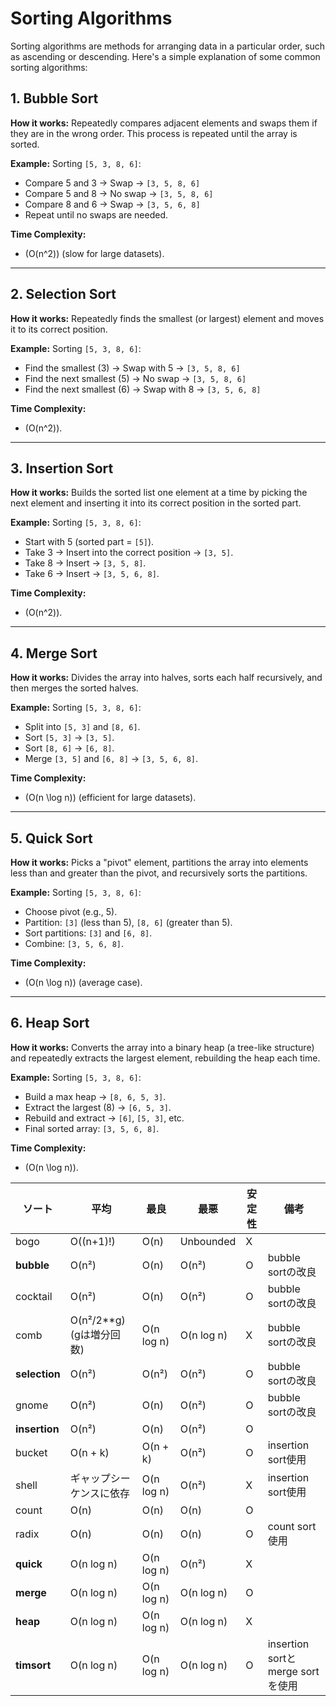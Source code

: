 
# Sorting Algorithms

Sorting algorithms are methods for arranging data in a particular order, such as ascending or descending. Here's a simple explanation of some common sorting algorithms:

## 1. Bubble Sort
**How it works:** Repeatedly compares adjacent elements and swaps them if they are in the wrong order. This process is repeated until the array is sorted.

**Example:** Sorting `[5, 3, 8, 6]`:
- Compare 5 and 3 → Swap → `[3, 5, 8, 6]`
- Compare 5 and 8 → No swap → `[3, 5, 8, 6]`
- Compare 8 and 6 → Swap → `[3, 5, 6, 8]`
- Repeat until no swaps are needed.

**Time Complexity:** 
- \(O(n^2)\) (slow for large datasets).

---

## 2. Selection Sort
**How it works:** Repeatedly finds the smallest (or largest) element and moves it to its correct position.

**Example:** Sorting `[5, 3, 8, 6]`:
- Find the smallest (3) → Swap with 5 → `[3, 5, 8, 6]`
- Find the next smallest (5) → No swap → `[3, 5, 8, 6]`
- Find the next smallest (6) → Swap with 8 → `[3, 5, 6, 8]`

**Time Complexity:** 
- \(O(n^2)\).

---

## 3. Insertion Sort
**How it works:** Builds the sorted list one element at a time by picking the next element and inserting it into its correct position in the sorted part.

**Example:** Sorting `[5, 3, 8, 6]`:
- Start with 5 (sorted part = `[5]`).
- Take 3 → Insert into the correct position → `[3, 5]`.
- Take 8 → Insert → `[3, 5, 8]`.
- Take 6 → Insert → `[3, 5, 6, 8]`.

**Time Complexity:** 
- \(O(n^2)\).

---

## 4. Merge Sort
**How it works:** Divides the array into halves, sorts each half recursively, and then merges the sorted halves.

**Example:** Sorting `[5, 3, 8, 6]`:
- Split into `[5, 3]` and `[8, 6]`.
- Sort `[5, 3]` → `[3, 5]`.
- Sort `[8, 6]` → `[6, 8]`.
- Merge `[3, 5]` and `[6, 8]` → `[3, 5, 6, 8]`.

**Time Complexity:** 
- \(O(n \log n)\) (efficient for large datasets).

---

## 5. Quick Sort
**How it works:** Picks a "pivot" element, partitions the array into elements less than and greater than the pivot, and recursively sorts the partitions.

**Example:** Sorting `[5, 3, 8, 6]`:
- Choose pivot (e.g., 5).
- Partition: `[3]` (less than 5), `[8, 6]` (greater than 5).
- Sort partitions: `[3]` and `[6, 8]`.
- Combine: `[3, 5, 6, 8]`.

**Time Complexity:** 
- \(O(n \log n)\) (average case).

---

## 6. Heap Sort
**How it works:** Converts the array into a binary heap (a tree-like structure) and repeatedly extracts the largest element, rebuilding the heap each time.

**Example:** Sorting `[5, 3, 8, 6]`:
- Build a max heap → `[8, 6, 5, 3]`.
- Extract the largest (8) → `[6, 5, 3]`.
- Rebuild and extract → `[6]`, `[5, 3]`, etc.
- Final sorted array: `[3, 5, 6, 8]`.

**Time Complexity:** 
- \(O(n \log n)\).


| ソート         | 平均                | 最良      | 最悪           | 安定性 | 備考                       |
|----------------|---------------------|-----------|----------------|--------|----------------------------|
| bogo | O((n+1)!)          | O(n)      | Unbounded      | X     |                            |
| <b>bubble</b> | O(n²)             | O(n)      | O(n²)          | O    | bubble sortの改良          |
| cocktail| O(n²)          | O(n)      | O(n²)          | O    | bubble sortの改良          |
| comb   | O(n²/2**g) (gは増分回数) | O(n log n) | O(n log n) | X     | bubble sortの改良          |
| <b>selection</b>| O(n²)           | O(n²)     | O(n²)          | O    | bubble sortの改良          |
| gnome | O(n²)           | O(n)      | O(n²)          | O    | bubble sortの改良          |
| <b>insertion</b> | O(n²)           | O(n)      | O(n²)          | O    |                            |
| bucket | O(n + k)         | O(n + k)  | O(n²)          | O    | insertion sort使用        |
| shell  | ギャップシーケンスに依存 | O(n log n)| O(n²)          | X     | insertion sort使用      |
| count  | O(n)             | O(n)      | O(n)           | O    |                            |
| radix    | O(n)             | O(n)      | O(n)           | O    | count sort使用           |
| <b>quick</b> | O(n log n)       | O(n log n)| O(n²)          | X     |                            |
| <b>merge</b>   | O(n log n)       | O(n log n)| O(n log n)     | O    |                            |
| <b>heap</b>   | O(n log n)       | O(n log n)| O(n log n)     | X     |                            |
|<b> timsort<b> | O(n log n)       | O(n log n)| O(n log n)     | O    | insertion sortとmerge sortを使用 |
